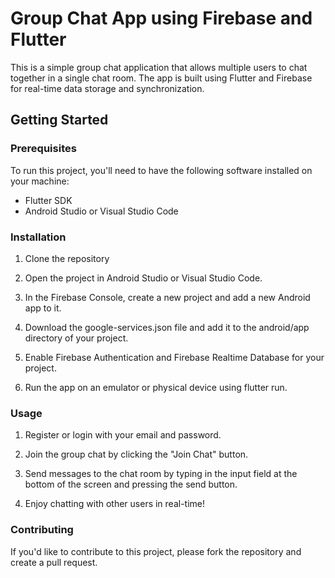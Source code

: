 # Group Chat App using Firebase and Flutter


This is a simple group chat application that allows multiple users to chat together in a single chat room. The app is built using Flutter and Firebase for real-time data storage and synchronization.

## Getting Started

### Prerequisites

To run this project, you'll need to have the following software installed on your machine:

  - Flutter SDK
  - Android Studio or Visual Studio Code
  
### Installation

  1. Clone the repository
  
  2. Open the project in Android Studio or Visual Studio Code.

  3. In the Firebase Console, create a new project and add a new Android app to it.

  4. Download the google-services.json file and add it to the android/app directory of your project.

  5. Enable Firebase Authentication and Firebase Realtime Database for your project.

  6. Run the app on an emulator or physical device using flutter run.

### Usage

1. Register or login with your email and password.

2. Join the group chat by clicking the "Join Chat" button.

3. Send messages to the chat room by typing in the input field at the bottom of the screen and pressing the send button.

4. Enjoy chatting with other users in real-time!

### Contributing

If you'd like to contribute to this project, please fork the repository and create a pull request.
